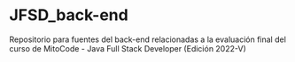 # JFSD_back-end
Repositorio para fuentes del back-end relacionadas a la evaluación final del curso de MitoCode - Java Full Stack Developer (Edición 2022-V)
